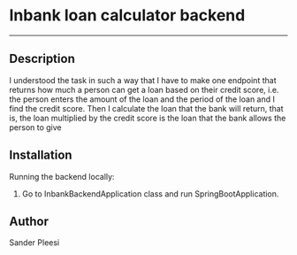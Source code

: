 # Inbank loan calculator backend

***

## Description
I understood the task in such a way that I have to make one endpoint that returns how much a person can get a loan based on their credit score, i.e. the person enters the amount of the loan and the period of the loan and I find the credit score. Then I calculate the loan that the bank will return, that is, the loan multiplied by the credit score is the loan that the bank allows the person to give

## Installation

Running the backend locally:
1. Go to InbankBackendApplication class and run SpringBootApplication.

## Author
 Sander Pleesi


